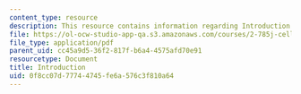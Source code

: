 ```yaml
---
content_type: resource
description: This resource contains information regarding Introduction.
file: https://ol-ocw-studio-app-qa.s3.amazonaws.com/courses/2-785j-cell-matrix-mechanics-fall-2014/0f8cc07d77744745fe6a576c3f810a64_MIT2_785JF14_Chapter_1.pdf
file_type: application/pdf
parent_uid: cc45a9d5-36f2-817f-b6a4-4575afd70e91
resourcetype: Document
title: Introduction
uid: 0f8cc07d-7774-4745-fe6a-576c3f810a64
---
```

